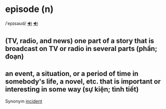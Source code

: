 # episode (n)

/ˈepɪsəʊd/ [🔊](https://www.oxfordlearnersdictionaries.com/media/english/uk_pron/e/epi/episo/episode__gb_1.mp3) [🔊](https://www.oxfordlearnersdictionaries.com/media/english/us_pron/e/epi/episo/episode__us_2.mp3)

## (TV, radio, and news) one part of a story that is broadcast on TV or radio in several parts (phần; đoạn)

## an event, a situation, or a period of time in somebody's life, a novel, etc. that is important or interesting in some way (sự kiện; tình tiết)

Synonym [incident]()